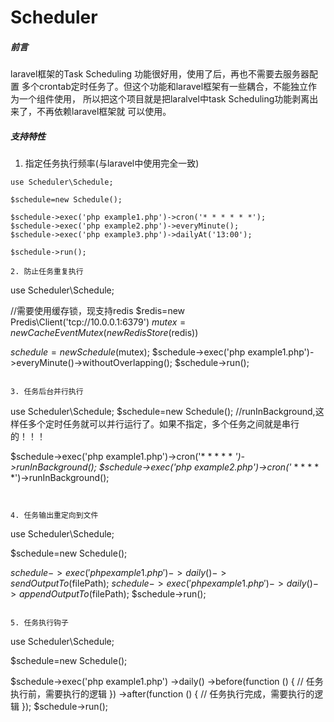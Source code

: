 # Scheduler

##### 前言
laravel框架的Task Scheduling 功能很好用，使用了后，再也不需要去服务器配置
多个crontab定时任务了。但这个功能和laravel框架有一些耦合，不能独立作为一个组件使用，
所以把这个项目就是把laralvel中task Scheduling功能剥离出来了，不再依赖laravel框架就
可以使用。


##### 支持特性
1. 指定任务执行频率(与laravel中使用完全一致)
```
use Scheduler\Schedule;

$schedule=new Schedule();

$schedule->exec('php example1.php')->cron('* * * * * *');
$schedule->exec('php example2.php')->everyMinute();
$schedule->exec('php example3.php')->dailyAt('13:00');

$schedule->run();

2. 防止任务重复执行
```
use Scheduler\Schedule;


//需要使用缓存锁，现支持redis
$redis=new Predis\Client('tcp://10.0.0.1:6379')
$mutex=new CacheEventMutex(new RedisStore($redis))

$schedule=new Schedule($mutex);
$schedule->exec('php example1.php')->everyMinute()->withoutOverlapping();
$schedule->run();
```

3. 任务后台并行执行
```
use Scheduler\Schedule;
$schedule=new Schedule();
//runInBackground,这样任多个定时任务就可以并行运行了。如果不指定，多个任务之间就是串行的！！！

$schedule->exec('php example1.php')->cron('* * * * * *')->runInBackground();
$schedule->exec('php example2.php')->cron('* * * * * *')->runInBackground();
```


4. 任务输出重定向到文件

```
use Scheduler\Schedule;

$schedule=new Schedule();

$schedule->exec('php example1.php')->daily()->sendOutputTo($filePath);
$schedule->exec('php example1.php')->daily()->appendOutputTo($filePath);
$schedule->run();
```

5. 任务执行钩子

```
use Scheduler\Schedule;

$schedule=new Schedule();

$schedule->exec('php example1.php')
         ->daily()
         ->before(function () {
             // 任务执行前，需要执行的逻辑
         })
         ->after(function () {
             // 任务执行完成，需要执行的逻辑
         });
$schedule->run();
```
